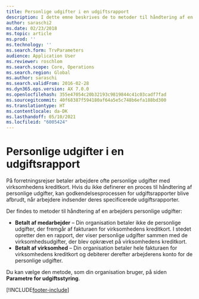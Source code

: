 ```yaml
---
title: Personlige udgifter i en udgiftsrapport
description: I dette emne beskrives de to metoder til håndtering af en arbejders personlige udgifter i Microsoft Dynamics 365 Finance.
author: saraschi2
ms.date: 02/23/2018
ms.topic: article
ms.prod: ''
ms.technology: ''
ms.search.form: TrvParameters
audience: Application User
ms.reviewer: roschlom
ms.search.scope: Core, Operations
ms.search.region: Global
ms.author: saraschi
ms.search.validFrom: 2016-02-28
ms.dyn365.ops.version: AX 7.0.0
ms.openlocfilehash: 355e47054c20b32193c9819844c41c03cadf7fad
ms.sourcegitcommit: 40f68387f594180af64a5e5c748b6efa188bd300
ms.translationtype: HT
ms.contentlocale: da-DK
ms.lasthandoff: 05/10/2021
ms.locfileid: "6005424"
---
```

# <a name="personal-expenses-on-an-expense-report"></a>Personlige udgifter i en udgiftsrapport

På forretningsrejser betaler arbejdere ofte personlige udgifter med virksomhedens kreditkort. Hvis du ikke definerer en proces til håndtering af personlige udgifter, kan godkendelsesprocessen for udgiftsrapporter blive afbrudt, når arbejdere indsender deres specificerede udgiftsrapporter. 

Der findes to metoder til håndtering af en arbejders personlige udgifter:

- **Betalt af medarbejder** – Din organisation betaler ikke de personlige udgifter, der fremgår af fakturaen for virksomhedens kreditkort. I stedet opretter den en rapport, der viser personlige udgifter sammen med de virksomhedsudgifter, der blev opkrævet på virksomhedens kreditkort.
- **Betalt af virksomhed** – Din organisation betaler hele fakturaen for virksomhedens kreditkort og debiterer derefter arbejderens konto for de personlige udgifter.

Du kan vælge den metode, som din organisation bruger, på siden **Parametre for udgiftsstyring**.


[!INCLUDE[footer-include](../includes/footer-banner.md)]